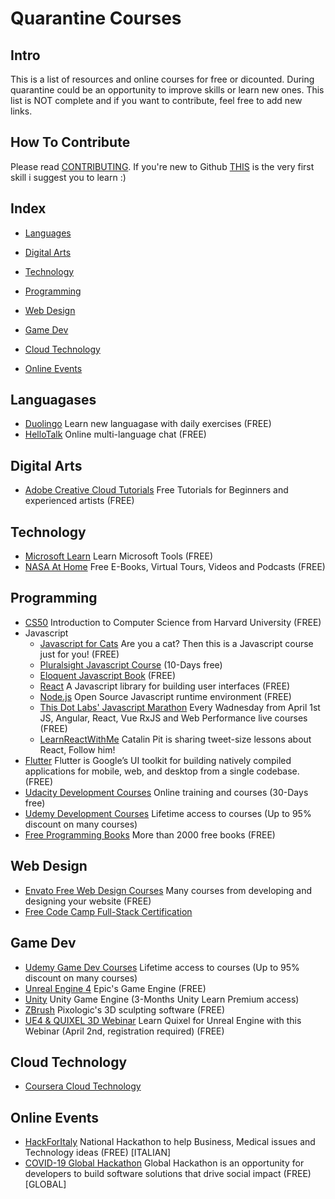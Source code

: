 # Quarantine Courses

## Intro

This is a list of resources and online courses for free or dicounted.
During quarantine could be an opportunity to improve skills or learn new ones.
This list is NOT complete and if you want to contribute, feel free to add new links. 

## How To Contribute

Please read [CONTRIBUTING](/CONTRIBUTING.md). If you're new to Github [THIS](https://lab.github.com/githubtraining/introduction-to-github) is the very first skill i suggest you to learn :)

## Index

* [Languages](#languagase)
* [Digital Arts](#digital-arts)
* [Technology](#technology)
* [Programming](#programming)
* [Web Design](#web-design)
* [Game Dev](#game-dev)
* [Cloud Technology](#cloud-technology)

* [Online Events](#online-events)



## Languagases 

* [Duolingo](https://www.duolingo.com) Learn new languagase with daily exercises (FREE)
* [HelloTalk](https://www.hellotalk.com) Online multi-language chat (FREE)


## Digital Arts

* [Adobe Creative Cloud Tutorials](https://helpx.adobe.com/creative-cloud/tutorials-explore.html) Free Tutorials for Beginners and experienced artists (FREE)


## Technology

* [Microsoft Learn](https://docs.microoft.com/learn) Learn Microsoft Tools (FREE)
* [NASA At Home](https://www.nasa.gov/specials/nasaathome/index.html) Free E-Books, Virtual Tours, Videos and Podcasts (FREE)


## Programming

* [CS50](https://cs50.harvard.edu/x/2020/) Introduction to Computer Science from Harvard University (FREE)
* Javascript
    * [Javascript for Cats](http://jsforcats.com) Are you a cat? Then this is a Javascript course just for you! (FREE)
    * [Pluralsight Javascript Course](https://www.pluralsight.com/browse/software-development/javascript?aid=7010a000002BZNLAA4) (10-Days free)
    * [Eloquent Javascript Book](https://www.pluralsight.com/browse/software-development/javascript?aid=7010a000002BZNLAA4) (FREE)
    * [React](https://reactjs.org/tutorial/tutorial.html) A Javascript library for building user interfaces (FREE)
    * [Node.js](https://nodejs.org/en/docs/guides/) Open Source Javascript runtime environment (FREE)
    * [This Dot Labs' Javascript Marathon](https://labs.thisdot.co/blog/free-web-performance-trainings-the-javascript-marathon-hosted-by-this-dot) Every Wadnesday from April 1st JS, Angular, React, Vue RxJS and Web Performance live courses (FREE)
    * [LearnReactWithMe](https://twitter.com/catalinmpit) Catalin Pit is sharing tweet-size lessons about React, Follow him! 
* [Flutter](https://flutter.dev/docs) Flutter is Google’s UI toolkit for building natively compiled applications for mobile, web, and desktop from a single codebase. (FREE)
* [Udacity Development Courses](https://www.udacity.com/courses/all) Online training and courses (30-Days free)
* [Udemy Development Courses](https://www.udemy.com/courses/development/) Lifetime access to courses (Up to 95% discount on many courses)
* [Free Programming Books](https://github.com/EbookFoundation/free-programming-books/blob/master/free-programming-books.md#arduino) More than 2000 free books (FREE)


## Web Design

* [Envato Free Web Design Courses](https://webdesign.tutsplus.com/courses#price=free) Many courses from developing and designing your website (FREE)
* [Free Code Camp Full-Stack Certification](https://www.freecodecamp.org/learn) 


## Game Dev

* [Udemy Game Dev Courses](https://www.udemy.com/courses/development/game-development/) Lifetime access to courses (Up to 95% discount on many courses)
* [Unreal Engine 4](https://www.unrealengine.com/en-US/onlinelearning-courses) Epic's Game Engine (FREE)
* [Unity](https://learn.unity.com) Unity Game Engine (3-Months Unity Learn Premium access)
* [ZBrush](http://pixologic.com/zclassroom/) Pixologic's 3D sculpting software (FREE)
* [UE4 & QUIXEL 3D Webinar](https://ue.unrealengine.com/Quixel_RegistrationLandingPage.html) Learn Quixel for Unreal Engine with this Webinar (April 2nd, registration required) (FREE)


## Cloud Technology

* [Coursera Cloud Technology](https://www.coursera.org/promo/cloud-technology-free-courses)


## Online Events

* [HackForItaly](https://www.hackforitaly.online) National Hackathon to help Business, Medical issues and Technology ideas (FREE) [ITALIAN]
* [COVID-19 Global Hackathon](https://covid-global-hackathon.devpost.com) Global Hackathon is an opportunity for developers to build software solutions that drive social impact (FREE) [GLOBAL]

